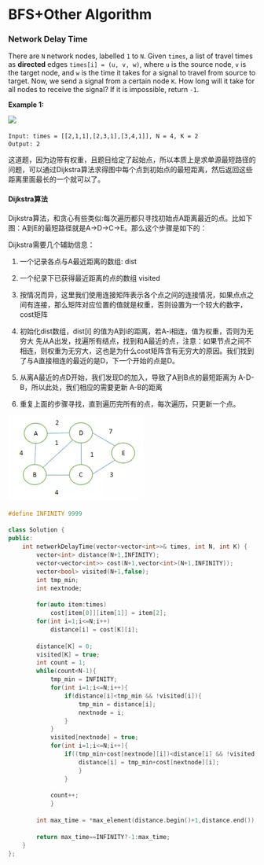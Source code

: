 # BFS+Other Algorithm

### Network Delay Time

There are `N` network nodes, labelled `1` to `N`. Given `times`, a list of travel times as **directed** edges `times[i] = (u, v, w)`, where `u` is the source node, `v` is the target node, and `w` is the time it takes for a signal to travel from source to target. Now, we send a signal from a certain node `K`. How long will it take for all nodes to receive the signal? If it is impossible, return `-1`.

**Example 1:**

![](https://assets.leetcode.com/uploads/2019/05/23/931_example_1.png)

```text
Input: times = [[2,1,1],[2,3,1],[3,4,1]], N = 4, K = 2
Output: 2
```

这道题，因为边带有权重，且题目给定了起始点，所以本质上是求单源最短路径的问题，可以通过Dijkstra算法求得图中每个点到初始点的最短距离，然后返回这些距离里面最长的一个就可以了。

#### Dijkstra算法

Dijkstra算法，和贪心有些类似:每次遍历都只寻找初始点A距离最近的点。比如下图：A到E的最短路径就是A-&gt;D-&gt;C-&gt;E。那么这个步骤是如下的：

Dijkstra需要几个辅助信息：  
1. 一个记录各点与A最近距离的数组: dist  
2. 一个纪录下已获得最近距离的点的数组 visited  
3. 按情况而异，这里我们使用连接矩阵表示各个点之间的连接情况，如果点点之间有连接，那么矩阵对应位置的值就是权重，否则设置为一个较大的数字，cost矩阵  


1. 初始化dist数组，dist\[i\] 的值为A到i的距离，若A-i相连，值为权重，否则为无穷大 先从A出发，找遍所有结点，找到和A最近的点，注意：如果节点之间不相连，则权重为无穷大，这也是为什么cost矩阵含有无穷大的原因。我们找到了与A直接相连的最近的是D，下一个开始的点是D。
2. 从离A最近的点D开始，我们发现D的加入，导致了A到B点的最短距离为 A-D-B，所以此处，我们相应的需要更新 A-B的距离
3. 重复上面的步骤寻找，直到遍历完所有的点，每次遍历，只更新一个点。



![Graph](../.gitbook/assets/image%20%283%29.png)

```cpp
#define INFINITY 9999

class Solution {
public:
    int networkDelayTime(vector<vector<int>>& times, int N, int K) {
        vector<int> distance(N+1,INFINITY);
        vector<vector<int>> cost(N+1,vector<int>(N+1,INFINITY));
        vector<bool> visited(N+1,false);
        int tmp_min;
        int nextnode;
        
        for(auto item:times)
        	cost[item[0]][item[1]] = item[2];
        for(int i=1;i<=N;i++)
        	distance[i] = cost[K][i];
       
        distance[K] = 0;
        visited[K] = true;
        int count = 1;
        while(count<N-1){
        	tmp_min = INFINITY;
        	for(int i=1;i<=N;i++){
        		if(distance[i]<tmp_min && !visited[i]){
        			tmp_min = distance[i];
        			nextnode = i;
        		}
        	}
        	visited[nextnode] = true;
        	for(int i=1;i<=N;i++){
        		if((tmp_min+cost[nextnode][i])<distance[i] && !visited[i]){
        			distance[i] = tmp_min+cost[nextnode][i];
        			}
        		}

        	count++;
        	}

        int max_time = *max_element(distance.begin()+1,distance.end());

        return max_time==INFINITY?-1:max_time;
    }
};

```


